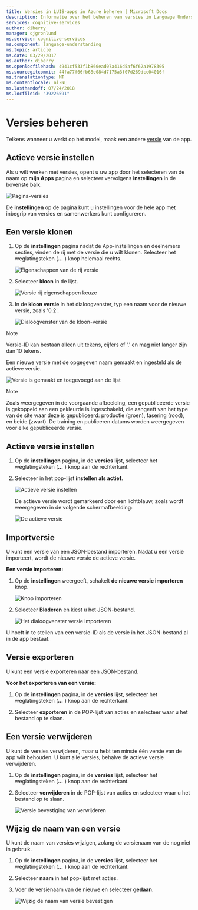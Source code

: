 ```yaml
---
title: Versies in LUIS-apps in Azure beheren | Microsoft Docs
description: Informatie over het beheren van versies in Language Understanding (LUIS)-toepassingen.
services: cognitive-services
author: diberry
manager: cjgronlund
ms.service: cognitive-services
ms.component: language-understanding
ms.topic: article
ms.date: 03/29/2017
ms.author: diberry
ms.openlocfilehash: 4941cf533f1b860ead07a416d5af6f62a1978305
ms.sourcegitcommit: 44fa77f66fb68e084d7175a3f07d269dcc04016f
ms.translationtype: MT
ms.contentlocale: nl-NL
ms.lasthandoff: 07/24/2018
ms.locfileid: "39226591"
---
```

# <a name="manage-versions"></a>Versies beheren

Telkens wanneer u werkt op het model, maak een andere [versie](luis-concept-version.md) van de app. 

## <a name="set-active-version"></a>Actieve versie instellen
Als u wilt werken met versies, opent u uw app door het selecteren van de naam op **mijn Apps** pagina en selecteer vervolgens **instellingen** in de bovenste balk.

![Pagina-versies](./media/luis-how-to-manage-versions/settings.png)

De **instellingen** op de pagina kunt u instellingen voor de hele app met inbegrip van versies en samenwerkers kunt configureren. 

## <a name="clone-a-version"></a>Een versie klonen
1. Op de **instellingen** pagina nadat de App-instellingen en deelnemers secties, vinden de rij met de versie die u wilt klonen. Selecteer het weglatingsteken (***...*** ) knop helemaal rechts. 

    ![Eigenschappen van de rij versie](./media/luis-how-to-manage-versions/version-section.png)

2. Selecteer **kloon** in de lijst.

    ![Versie rij eigenschappen keuze](./media/luis-how-to-manage-versions/version-three-dots-modal.png)

3. In de **kloon versie** in het dialoogvenster, typ een naam voor de nieuwe versie, zoals '0.2'.

   ![Dialoogvenster van de kloon-versie](./media/luis-how-to-manage-versions/version-clone-version-dialog.png)
 
 > [!NOTE]
 > Versie-ID kan bestaan alleen uit tekens, cijfers of '.' en mag niet langer zijn dan 10 tekens.
 
 Een nieuwe versie met de opgegeven naam gemaakt en ingesteld als de actieve versie.
 
  ![Versie is gemaakt en toegevoegd aan de lijst](./media/luis-how-to-manage-versions/new-version.png)

 > [!NOTE]
 > Zoals weergegeven in de voorgaande afbeelding, een gepubliceerde versie is gekoppeld aan een gekleurde is ingeschakeld, die aangeeft van het type van de site waar deze is gepubliceerd: productie (groen), fasering (rood), en beide (zwart). De training en publiceren datums worden weergegeven voor elke gepubliceerde versie.

## <a name="set-active-version"></a>Actieve versie instellen
1. Op de **instellingen** pagina, in de **versies** lijst, selecteer het weglatingsteken (***...*** ) knop aan de rechterkant.

2. Selecteer in het pop-lijst **instellen als actief**.

    ![Actieve versie instellen](./media/luis-how-to-manage-versions/set-active-version.png)

    De actieve versie wordt gemarkeerd door een lichtblauw, zoals wordt weergegeven in de volgende schermafbeelding:

    ![De actieve versie](./media/luis-how-to-manage-versions/set-active-version-done.png) 


## <a name="import-version"></a>Importversie
U kunt een versie van een JSON-bestand importeren. Nadat u een versie importeert, wordt de nieuwe versie de actieve versie.

**Een versie importeren:**

1. Op de **instellingen** weergeeft, schakelt **de nieuwe versie importeren** knop.

    ![Knop importeren](./media/luis-how-to-manage-versions/import-version.png)

2. Selecteer **Bladeren** en kiest u het JSON-bestand.

    ![Het dialoogvenster versie importeren](./media/luis-how-to-manage-versions/import-version-dialog.png)

U hoeft in te stellen van een versie-ID als de versie in het JSON-bestand al in de app bestaat.

## <a name="export-version"></a>Versie exporteren
U kunt een versie exporteren naar een JSON-bestand.

**Voor het exporteren van een versie:**

1. Op de **instellingen** pagina, in de **versies** lijst, selecteer het weglatingsteken (***...*** ) knop aan de rechterkant.

2. Selecteer **exporteren** in de POP-lijst van acties en selecteer waar u het bestand op te slaan.

## <a name="delete-a-version"></a>Een versie verwijderen
U kunt de versies verwijderen, maar u hebt ten minste één versie van de app wilt behouden. U kunt alle versies, behalve de actieve versie verwijderen. 

1. Op de **instellingen** pagina, in de **versies** lijst, selecteer het weglatingsteken (***...*** ) knop aan de rechterkant.

2. Selecteer **verwijderen** in de POP-lijst van acties en selecteer waar u het bestand op te slaan.

    ![Versie bevestiging van verwijderen](./media/luis-how-to-manage-versions/delete-menu.png) 


## <a name="rename-a-version"></a>Wijzig de naam van een versie
U kunt de naam van versies wijzigen, zolang de versienaam van de nog niet in gebruik.  

1. Op de **instellingen** pagina, in de **versies** lijst, selecteer het weglatingsteken (***...*** ) knop aan de rechterkant.

2. Selecteer **naam** in het pop-lijst met acties.

3. Voer de versienaam van de nieuwe en selecteer **gedaan**.

    ![Wijzig de naam van versie bevestigen](./media/luis-how-to-manage-versions/rename-popup.png) 
